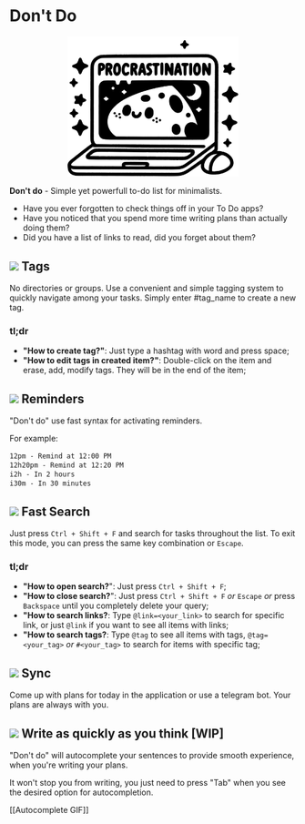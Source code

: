 
# Don't Do

<p align="center">
    <img src="./docs/readme-logo.svg" width="300">
</p>

**Don't do** - Simple yet powerfull to-do list for minimalists.
- Have you ever forgotten to check things off in your To Do apps?
- Have you noticed that you spend more time writing plans than actually doing them?
- Did you have a list of links to read, did you forget about them?

## <img height="18" src="https://api.iconify.design/gravity-ui:hashtag.svg" /> Tags
No directories or groups. Use a convenient and simple tagging system to quickly navigate among your tasks. Simply enter #tag_name to create a new tag.

### tl;dr
- **"How to create tag?"**: Just type a hashtag with word and press space;
- **"How to edit tags in created item?"**: Double-click on the item and erase, add, modify tags. They will be in the end of the item;

## <img height="18" src="https://api.iconify.design/gravity-ui:clock.svg" /> Reminders
"Don't do" use fast syntax for activating reminders.

For example:

```plaintext
12pm - Remind at 12:00 PM
12h20pm - Remind at 12:20 PM
i2h - In 2 hours
i30m - In 30 minutes
```

## <img height="18" src="https://api.iconify.design/gravity-ui:chevrons-up.svg" /> Fast Search
Just press `Ctrl + Shift + F` and search for tasks throughout the list. To exit this mode, you can press the same key combination or `Escape`.

### tl;dr
- **"How to open search?**": Just press `Ctrl + Shift + F`;
- **"How to close search?**": Just press `Ctrl + Shift + F` *or* `Escape` *or* press `Backspace` until you completely delete your query;
- **"How to search links?**: Type `@link=<your_link>` to search for specific link, or just `@link` if you want to see all items with links;
- **"How to search tags?**: Type `@tag` to see all items with tags, `@tag=<your_tag>` *or* `#<your_tag>` to search for items with specific tag;

## <img height="18" src="https://api.iconify.design/gravity-ui:layers-3-diagonal.svg" /> Sync
Come up with plans for today in the application or use a telegram bot.
Your plans are always with you.

## <img height="18" src="https://api.iconify.design/gravity-ui:curly-brackets-function.svg" /> Write as quickly as you think [WIP]
"Don't do" will autocomplete your sentences to provide smooth experience, when you're writing your plans.

It won't stop you from writing, you just need to press "Tab" when you see the desired option for autocompletion.

[[Autocomplete GIF]]
